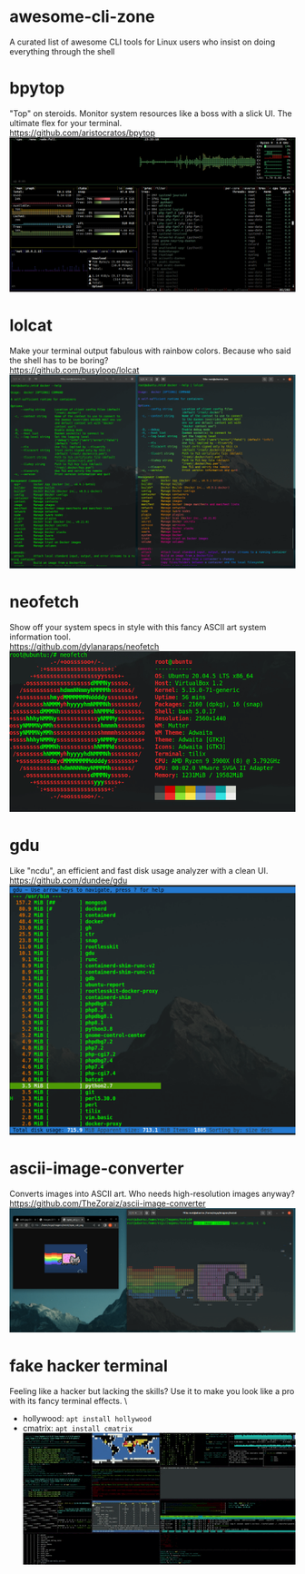 # awesome-cli-zone
A curated list of awesome CLI tools for Linux users who insist on doing everything through the shell

# bpytop
"Top" on steroids. Monitor system resources like a boss with a slick UI. The ultimate flex for your terminal. \
https://github.com/aristocratos/bpytop
![screenshot](https://raw.githubusercontent.com/r3go/awesome-cli-zone/main/assets/images/bpytop.png)

# lolcat
Make your terminal output fabulous with rainbow colors. Because who said the shell has to be boring? \
https://github.com/busyloop/lolcat
![screenshot](https://raw.githubusercontent.com/r3go/awesome-cli-zone/main/assets/images/lolcat.png)


# neofetch
Show off your system specs in style with this fancy ASCII art system information tool. \
https://github.com/dylanaraps/neofetch
![screenshot](https://raw.githubusercontent.com/r3go/awesome-cli-zone/main/assets/images/neofetch.png)

# gdu
Like "ncdu", an efficient and fast disk usage analyzer with a clean UI. \
https://github.com/dundee/gdu
![screenshot](https://raw.githubusercontent.com/r3go/awesome-cli-zone/main/assets/images/gdu.png)

# ascii-image-converter
Converts images into ASCII art. Who needs high-resolution images anyway? \
https://github.com/TheZoraiz/ascii-image-converter
![screenshot](https://raw.githubusercontent.com/r3go/awesome-cli-zone/main/assets/images/ascii-image-converter.png)

# fake hacker terminal
Feeling like a hacker but lacking the skills? Use it to make you look like a pro with its fancy terminal effects. \
  - hollywood: `apt install hollywood`
  - cmatrix: `apt install cmatrix`
![screenshot](https://raw.githubusercontent.com/r3go/awesome-cli-zone/main/assets/images/hollywood.gif)
